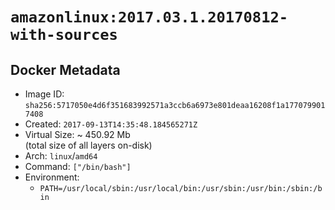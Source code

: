 # `amazonlinux:2017.03.1.20170812-with-sources`

## Docker Metadata

- Image ID: `sha256:5717050e4d6f351683992571a3ccb6a6973e801deaa16208f1a1770799017408`
- Created: `2017-09-13T14:35:48.184565271Z`
- Virtual Size: ~ 450.92 Mb  
  (total size of all layers on-disk)
- Arch: `linux`/`amd64`
- Command: `["/bin/bash"]`
- Environment:
  - `PATH=/usr/local/sbin:/usr/local/bin:/usr/sbin:/usr/bin:/sbin:/bin`
